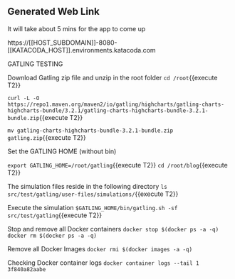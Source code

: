 ## Generated Web Link

It will take about 5 mins for the app to come up

https://[[HOST_SUBDOMAIN]]-8080-[[KATACODA_HOST]].environments.katacoda.com

GATLING TESTING

Download Gatling zip file and unzip in the root folder
`cd /root`{{execute T2}}

`curl -L -O https://repo1.maven.org/maven2/io/gatling/highcharts/gatling-charts-highcharts-bundle/3.2.1/gatling-charts-highcharts-bundle-3.2.1-bundle.zip`{{execute T2}}

`mv gatling-charts-highcharts-bundle-3.2.1-bundle.zip gatling.zip`{{execute T2}}

Set the GATLING HOME (without bin)

`export GATLING_HOME=/root/gatling`{{execute T2}}
`cd /root/blog`{{execute T2}}

The simulation files reside in the following directory
`ls src/test/gatling/user-files/simulations/`{{execute T2}}

Execute the simulation
`$GATLING_HOME/bin/gatling.sh -sf src/test/gatling`{{execute T2}}



Stop and remove all Docker containers
`docker stop $(docker ps -a -q)`
`docker rm $(docker ps -a -q)`


Remove all Docker Images
`docker rmi $(docker images -a -q)`

Checking Docker container logs
`docker container logs --tail 1 3f840a82aabe`

